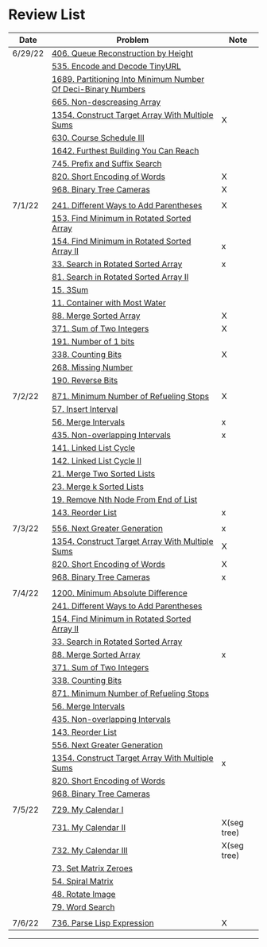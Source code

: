 # Review List

| Date    |  Problem                  |  Note  |
| ------  | ------------------------  | ------ |
| 6/29/22 | [406. Queue Reconstruction by Height](https://leetcode.cn/problems/queue-reconstruction-by-height/) |      |
|         | [535. Encode and Decode TinyURL](https://leetcode.cn/problems/encode-and-decode-tinyurl/) |           |
|         | [1689. Partitioning Into Minimum Number Of Deci-Binary Numbers](https://leetcode.cn/problems/partitioning-into-minimum-number-of-deci-binary-numbers/) |        |
|         | [665. Non-descreasing Array](https://leetcode.cn/problems/non-decreasing-array/) |         |
|         | [1354. Construct Target Array With Multiple Sums](https://leetcode.cn/problems/construct-target-array-with-multiple-sums/) |  X     |
|         | [630. Course Schedule III](https://leetcode.cn/problems/course-schedule-iii/) |   |
|         | [1642. Furthest Building You Can Reach](https://leetcode.com/problems/furthest-building-you-can-reach/) |    |
|        | [745. Prefix and Suffix Search](https://leetcode.cn/problems/prefix-and-suffix-search/) |  |
|        | [820. Short Encoding of Words](https://leetcode.cn/problems/short-encoding-of-words/) | X |
|        | [968. Binary Tree Cameras](https://leetcode.cn/problems/binary-tree-cameras/) | X |
| | | |
|7/1/22 | [241. Different Ways to Add Parentheses](https://leetcode.cn/problems/different-ways-to-add-parentheses/)  | X |
|       | [153. Find Minimum in Rotated Sorted Array](https://leetcode.cn/problems/find-minimum-in-rotated-sorted-array/) |  |
|       | [154. Find Minimum in Rotated Sorted Array II](https://leetcode.cn/problems/find-minimum-in-rotated-sorted-array-ii/) | x |
|       | [33. Search in Rotated Sorted Array](https://leetcode.cn/problems/search-in-rotated-sorted-array/) |  x  |
|       | [81. Search in Rotated Sorted Array II](https://leetcode.cn/problems/search-in-rotated-sorted-array-ii/) |  |
|       | [15. 3Sum](https://leetcode.cn/problems/3sum/) |  |
|       | [11. Container with Most Water](https://leetcode.cn/problems/container-with-most-water/) |  |
|       | [88. Merge Sorted Array](https://leetcode.cn/problems/merge-sorted-array/) | X |
|       | [371. Sum of Two Integers](https://leetcode.cn/problems/sum-of-two-integers/) | X |
|       | [191. Number of 1 bits](https://leetcode.cn/problems/number-of-1-bits/) |  |
|       | [338. Counting Bits](https://leetcode.cn/problems/counting-bits/) | X |
|       | [268. Missing Number](https://leetcode.cn/problems/missing-number) |  |
|       | [190. Reverse Bits](https://leetcode.cn/problems/reverse-bits/) |  |
|   |   |    |
| 7/2/22 | [871. Minimum Number of Refueling Stops](https://leetcode.cn/problems/minimum-number-of-refueling-stops/) | X |
|        | [57. Insert Interval](https://leetcode.cn/problems/insert-interval/) |   |
|        | [56. Merge Intervals](https://leetcode.cn/problems/merge-intervals/) | x  |
|        | [435. Non-overlapping Intervals](https://leetcode.cn/problems/non-overlapping-intervals/) | x |
|        | [141. Linked List Cycle](https://leetcode.cn/problems/linked-list-cycle/) |    |
|        | [142. Linked List Cycle II](https://leetcode.cn/problems/linked-list-cycle-ii/) |   |
|        | [21. Merge Two Sorted Lists](https://leetcode.cn/problems/merge-two-sorted-lists/) |  |
|        | [23. Merge k Sorted Lists](https://leetcode.cn/problems/merge-k-sorted-lists/) |    |
|        | [19. Remove Nth Node From End of List](https://leetcode.cn/problems/remove-nth-node-from-end-of-list/) |   |
|       | [143. Reorder List](https://leetcode.cn/problems/reorder-list/) |  x   |
|   |   |   |
| 7/3/22 | [556. Next Greater Generation](https://leetcode.cn/problems/next-greater-element-iii/) | x  |
|         | [1354. Construct Target Array With Multiple Sums](https://leetcode.cn/problems/construct-target-array-with-multiple-sums/) |  X     |
|        | [820. Short Encoding of Words](https://leetcode.cn/problems/short-encoding-of-words/) | X |
|        | [968. Binary Tree Cameras](https://leetcode.cn/problems/binary-tree-cameras/) | x |
| | | |
| 7/4/22 | [1200. Minimum Absolute Difference](https://leetcode.cn/problems/minimum-absolute-difference/) |   |
|        | [241. Different Ways to Add Parentheses](https://leetcode.cn/problems/different-ways-to-add-parentheses/)  |  |
|       | [154. Find Minimum in Rotated Sorted Array II](https://leetcode.cn/problems/find-minimum-in-rotated-sorted-array-ii/) |  |
|       | [33. Search in Rotated Sorted Array](https://leetcode.cn/problems/search-in-rotated-sorted-array/) |   |
|       | [88. Merge Sorted Array](https://leetcode.cn/problems/merge-sorted-array/) | x |
|       | [371. Sum of Two Integers](https://leetcode.cn/problems/sum-of-two-integers/) |  |
|       | [338. Counting Bits](https://leetcode.cn/problems/counting-bits/) |  |
|       | [871. Minimum Number of Refueling Stops](https://leetcode.cn/problems/minimum-number-of-refueling-stops/) |  |
|        | [56. Merge Intervals](https://leetcode.cn/problems/merge-intervals/) |   |
|        | [435. Non-overlapping Intervals](https://leetcode.cn/problems/non-overlapping-intervals/) |  |
|       | [143. Reorder List](https://leetcode.cn/problems/reorder-list/) |     |
|       | [556. Next Greater Generation](https://leetcode.cn/problems/next-greater-element-iii/) |   |
|         | [1354. Construct Target Array With Multiple Sums](https://leetcode.cn/problems/construct-target-array-with-multiple-sums/) |  x     |
|        | [820. Short Encoding of Words](https://leetcode.cn/problems/short-encoding-of-words/) |  |
|        | [968. Binary Tree Cameras](https://leetcode.cn/problems/binary-tree-cameras/) |   |
| | | |
| 7/5/22 | [729. My Calendar I](https://leetcode.cn/problems/my-calendar-i/) |  |
|        | [731. My Calendar II](https://leetcode.cn/problems/my-calendar-ii/) | X(seg tree) |
|        | [732. My Calendar III](https://leetcode.cn/problems/my-calendar-iii/) | X(seg tree) |
|        | [73. Set Matrix Zeroes](https://leetcode.cn/problems/set-matrix-zeroes/) |  |
|        | [54. Spiral Matrix](https://leetcode.cn/problems/spiral-matrix/) |  |
|        | [48. Rotate Image](https://leetcode.cn/problems/rotate-image/) |  |
|        | [79. Word Search](https://leetcode.cn/problems/word-search/) |  |
| | | |
| 7/6/22 | [736. Parse Lisp Expression](https://leetcode.cn/problems/parse-lisp-expression/) | X |

---